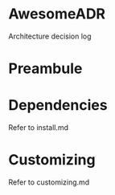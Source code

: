 # AwesomeADR
Architecture decision log

# Preambule

# Dependencies
Refer to install.md

# Customizing
Refer to customizing.md